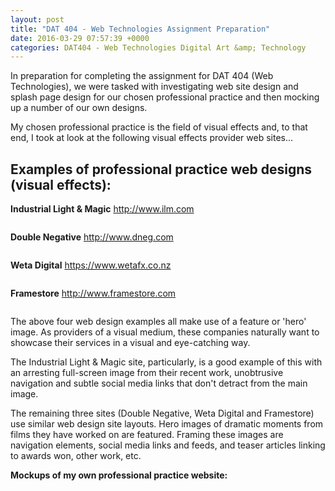 ```yaml
---
layout: post
title: "DAT 404 - Web Technologies Assignment Preparation"
date: 2016-03-29 07:57:39 +0000
categories: DAT404 - Web Technologies Digital Art &amp; Technology
---
```


<!-- wp:paragraph -->
<p>In preparation for completing the assignment for DAT 404 (Web Technologies), we were tasked with investigating web site design and splash page design for our chosen professional practice and then mocking up a number of our own designs.</p>
<!-- /wp:paragraph -->

<!-- wp:paragraph -->
<p>My chosen professional practice is the field of visual effects and, to that end, I took at look at the following visual effects provider web sites...</p>
<!-- /wp:paragraph -->

<!-- wp:heading -->
<h2 class="wp-block-heading">Examples of&nbsp;professional practice web designs (visual effects):</h2>
<!-- /wp:heading -->

<!-- wp:paragraph -->
<p><strong>Industrial Light &amp; Magic</strong> <a href="http://www.ilm.com">http://www.ilm.com</a></p>
<!-- /wp:paragraph -->

<!-- wp:image {"id":610,"sizeSlug":"medium","linkDestination":"media"} -->
<figure class="wp-block-image size-medium"><a href="https://www.circleseven.co.uk/wp-content/uploads/2023/05/ilm.jpg"><img src="https://www.circleseven.co.uk/wp-content/uploads/2023/05/ilm-300x212.jpg" alt="" class="wp-image-610"/></a></figure>
<!-- /wp:image -->

<!-- wp:paragraph -->
<p><strong>Double Negative</strong> <a href="http://www.dneg.com">http://www.dneg.com</a></p>
<!-- /wp:paragraph -->

<!-- wp:image {"id":611,"sizeSlug":"medium","linkDestination":"media"} -->
<figure class="wp-block-image size-medium"><a href="https://www.circleseven.co.uk/wp-content/uploads/2023/05/dneg.jpg"><img src="https://www.circleseven.co.uk/wp-content/uploads/2023/05/dneg-300x204.jpg" alt="" class="wp-image-611"/></a></figure>
<!-- /wp:image -->

<!-- wp:paragraph -->
<p><strong>Weta Digital</strong> <a href="https://www.wetafx.co.nz">https://www.wetafx.co.nz</a></p>
<!-- /wp:paragraph -->

<!-- wp:image {"id":612,"sizeSlug":"medium","linkDestination":"media"} -->
<figure class="wp-block-image size-medium"><a href="https://www.circleseven.co.uk/wp-content/uploads/2023/05/weta.jpg"><img src="https://www.circleseven.co.uk/wp-content/uploads/2023/05/weta-300x277.jpg" alt="" class="wp-image-612"/></a></figure>
<!-- /wp:image -->

<!-- wp:paragraph -->
<p><strong>Framestore</strong> <a href="http://www.framestore.com">http://www.framestore.com</a></p>
<!-- /wp:paragraph -->

<!-- wp:image {"id":613,"sizeSlug":"medium","linkDestination":"media"} -->
<figure class="wp-block-image size-medium"><a href="https://www.circleseven.co.uk/wp-content/uploads/2023/05/framestore.jpg"><img src="https://www.circleseven.co.uk/wp-content/uploads/2023/05/framestore-300x275.jpg" alt="" class="wp-image-613"/></a></figure>
<!-- /wp:image -->

<!-- wp:paragraph -->
<p>The above four web design examples all make use of a feature or 'hero' image. As providers of a visual medium, these companies naturally want to showcase their services in a visual and eye-catching way.</p>
<!-- /wp:paragraph -->

<!-- wp:paragraph -->
<p>The Industrial Light &amp; Magic site, particularly, is a good example of this with an arresting full-screen&nbsp;image from their recent work, unobtrusive navigation and subtle social media links that don't detract from&nbsp;the main image.</p>
<!-- /wp:paragraph -->

<!-- wp:paragraph -->
<p>The remaining three sites (Double Negative, Weta Digital and Framestore) use similar web design site layouts. Hero images of dramatic moments from films they have worked on are featured. Framing these images are navigation elements, social media links and feeds, and teaser articles linking to&nbsp;awards won, other work, etc.</p>
<!-- /wp:paragraph -->

<!-- wp:paragraph -->
<p><strong>Mockups of my own professional practice website:</strong></p>
<!-- /wp:paragraph -->

<!-- wp:gallery {"linkTo":"media","sizeSlug":"medium"} -->
<figure class="wp-block-gallery has-nested-images columns-default is-cropped"><!-- wp:image {"id":609,"sizeSlug":"medium","linkDestination":"media"} -->
<figure class="wp-block-image size-medium"><a href="https://www.circleseven.co.uk/wp-content/uploads/2023/05/mockup_01_25508271853_o.jpg"><img src="https://www.circleseven.co.uk/wp-content/uploads/2023/05/mockup_01_25508271853_o-221x300.jpg" alt="" class="wp-image-609"/></a></figure>
<!-- /wp:image -->

<!-- wp:image {"id":608,"sizeSlug":"medium","linkDestination":"media"} -->
<figure class="wp-block-image size-medium"><a href="https://www.circleseven.co.uk/wp-content/uploads/2023/05/mockup_02_26044527901_o.jpg"><img src="https://www.circleseven.co.uk/wp-content/uploads/2023/05/mockup_02_26044527901_o-221x300.jpg" alt="" class="wp-image-608"/></a></figure>
<!-- /wp:image -->

<!-- wp:image {"id":607,"sizeSlug":"medium","linkDestination":"media"} -->
<figure class="wp-block-image size-medium"><a href="https://www.circleseven.co.uk/wp-content/uploads/2023/05/mockup_03_26085912016_o.jpg"><img src="https://www.circleseven.co.uk/wp-content/uploads/2023/05/mockup_03_26085912016_o-221x300.jpg" alt="" class="wp-image-607"/></a></figure>
<!-- /wp:image --></figure>
<!-- /wp:gallery -->